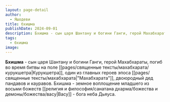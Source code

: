```yaml
---
layout: page-detail
author:
  - Яшодеви
title: бхишма
publishDate: 2024-09-01
description: Бхишма - сын царя Шантану и богини Ганги, герой Махабхараты, погиб во время битвы на поле Курукшетра, один из главных героев эпоса "Махабхарата", двоюродный дед пандавов и кауравов. Бхишма - сын раджи Шантану и богини-реки Ганги, земное воплощение младшего из восьми божеств Васу - бога неба Дьяуса.
tags:
  - бхишма
image:
---
```

**Бхишма** - сын царя Шантану и богини Ганги, герой Махабхараты, погиб во время битвы на поле [[pages/священные тексты/махабхарата/курукшетра|Курукшетра]], один из главных героев эпоса [[pages/священные тексты/махабхарата|"Махабхарата"]], двоюродный дед пандавов и кауравов. Бхишма - земное воплощение младшего из восьми божеств [[религия и философия/санатана дхарма/божества и демоны/божества/васу|Васу]] - бога неба Дьяуса.

